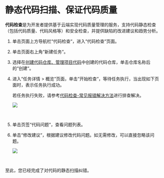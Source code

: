 # **静态代码扫描、保证代码质量**<a name="devcloud_qs_0204"></a>

**代码检查**是为开发者提供基于云端实现代码质量管理的服务，支持代码静态检查（包括代码质量、代码风格等）和安全检查，并提供缺陷的改进建议和趋势分析。

1.  单击页面上方导航栏“代码检查“，进入“代码检查“页面。
2.  单击页面右上角“新建任务“。
3.  选择在[创建代码仓库、管理项目代码](基于Java的Web应用开发-创建代码仓库-管理项目代码.md)中创建的代码仓库，单击仓库名称后的“创建“。
4.  进入“任务详情  \>  概览“页面，单击“开始检查“，等待任务执行，当出现如下页面时，表示任务执行成功。

    若任务执行失败，请参考[代码检查-常见报错解决方法](https://support.huaweicloud.com/codecheck_faq/codecheck_02_0002.html)进行排查解决。

    ![](figures/Java-代码检查结果.png)

      

5.  单击页签“代码问题“，查看问题列表。
6.  单击“修改建议“，根据建议修改代码问题。如无需修改，可以直接忽略该问题。

    ![](figures/Java-查看修改建议.png)

      


至此，您已经完成了对代码的静态扫描纠错。

  

